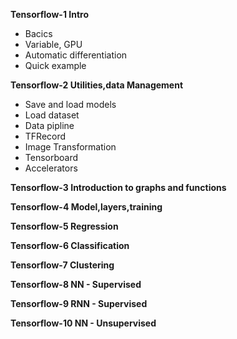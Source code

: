 **Tensorflow-1 Intro**
- Bacics
- Variable, GPU
- Automatic differentiation
- Quick example

**Tensorflow-2 Utilities,data Management**
- Save and load models
- Load dataset
- Data pipline
- TFRecord
- Image Transformation
- Tensorboard
- Accelerators

**Tensorflow-3 Introduction to graphs and functions**

**Tensorflow-4 Model,layers,training**

**Tensorflow-5 Regression**

**Tensorflow-6 Classification**

**Tensorflow-7 Clustering**

**Tensorflow-8 NN - Supervised**

**Tensorflow-9 RNN - Supervised**

**Tensorflow-10 NN - Unsupervised**

